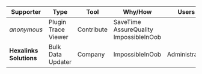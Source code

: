Supporter|Type|Tool|Why/How|Users|Month
---|---|---|---|---|---
_anonymous_ | Plugin Trace Viewer | Contribute | SaveTime<br/>AssureQuality<br/>ImpossibleInOob |  | 2025-01
**Hexalinks Solutions** | Bulk Data Updater | Company | ImpossibleInOob | Administrator | 2025-01
